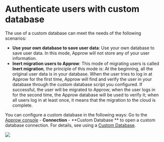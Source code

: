# Authenticate users with custom database

<LastUpdated/>

The use of a custom database can meet the needs of the following scenarios:

- **Use your own database to save user data**: Use your own database to save user data. In this mode, Approw will not store any of your user information.
- **Inert migration users to Approw**: This mode of migrating users is called **Inert migration**, the principle of this mode is: At the beginning, all the original user data is in your database. When the user tries to log in at Approw for the first time, Approw will find and verify the user in your database through the custom database script you configured. If successful, the user will be migrated to Approw; when the user logs in for the second time, the Approw database will be used to verify it; when all users log in at least once, it means that the migration to the cloud is complete.

You can configure a custom database in the following ways: Go to the [Approw console](https://console.approw.com/console/userpool) - **Connection** - **Custom Database ** to open a custom database connection. For details, see using a [Custom Database](/docs/en/guides/database-connection/README.md).

![](~@imagesZhCn/guides/database-connection/Xnip2021-02-24_16-58-19.png)
